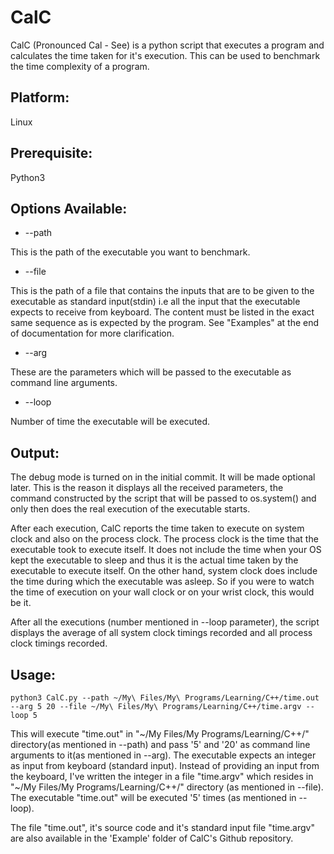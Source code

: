 # CalC
CalC (Pronounced Cal - See) is a python script that executes a program and calculates the time taken for it's execution. This can be used to benchmark the time complexity of a program.

Platform:
--------
Linux

Prerequisite:
-------------
Python3

Options Available:
------------------

* --path

This is the path of the executable you want to benchmark.

* --file

This is the path of a file that contains the inputs that are to be given to the executable as  standard input(stdin) i.e all the input that the executable expects to receive from keyboard. The content must be listed in the exact same sequence as is expected by the program. See "Examples" at the end of documentation for more clarification.

* --arg

These are the parameters which will be passed to the executable as command line arguments.

* --loop

Number of time the executable will be executed.


Output:
--------
The debug mode is turned on in the initial commit. It will be made optional later. This is the reason it displays all the received parameters, the command constructed by the script that will be passed to os.system() and only then does the real execution of the executable starts.

After each execution, CalC reports the time taken to execute on system clock and also on the process clock. The process clock is the time that the executable took to execute itself. It does not include the time when your OS kept the executable to sleep and thus it is the actual time taken by the executable to execute itself.
On the other hand, system clock does include the time during which the executable was asleep. So if you were to watch the time of execution on your wall clock or on your wrist clock, this would be it.

After all the executions (number mentioned in --loop parameter), the script displays the average of all system clock timings recorded and all process clock timings recorded.



Usage:
------

```
python3 CalC.py --path ~/My\ Files/My\ Programs/Learning/C++/time.out --arg 5 20 --file ~/My\ Files/My\ Programs/Learning/C++/time.argv --loop 5
```

This will execute "time.out" in "~/My Files/My Programs/Learning/C++/" directory(as mentioned in --path) and pass '5' and '20' as command line arguments to it(as mentioned in --arg). The executable expects an integer as input from keyboard (standard input). Instead of providing an input from the keyboard, I've written the integer in a file "time.argv" which resides in "~/My Files/My Programs/Learning/C++/" directory (as mentioned in --file). The executable "time.out" will be executed '5' times (as mentioned in --loop).

The file "time.out", it's source code and it's standard input file "time.argv" are also available in the 'Example' folder of CalC's Github repository.
